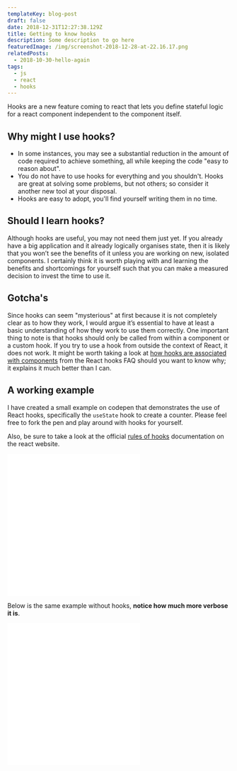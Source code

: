 ```yaml
---
templateKey: blog-post
draft: false
date: 2018-12-31T12:27:38.129Z
title: Getting to know hooks
description: Some description to go here
featuredImage: /img/screenshot-2018-12-28-at-22.16.17.png
relatedPosts:
  - 2018-10-30-hello-again
tags:
  - js
  - react
  - hooks
---
```


Hooks are a new feature coming to react that lets you define stateful logic for a react component independent to the component itself.

## Why might I use hooks?

- In some instances, you may see a substantial reduction in the amount of code required to achieve something, all while keeping the code "easy to reason about".
- You do not have to use hooks for everything and you shouldn't. Hooks are great at solving some problems, but not others; so consider it another new tool at your disposal.
- Hooks are easy to adopt, you'll find yourself writing them in no time.

## Should I learn hooks?

Although hooks are useful, you may not need them just yet. If you already have a big application and it already logically organises state, then it is likely that you won’t see the benefits of it unless you are working on new, isolated components. I certainly think it is worth playing with and learning the benefits and shortcomings for yourself such that you can make a measured decision to invest the time to use it.

## Gotcha's

Since hooks can seem "mysterious" at first because it is not completely clear as to how they work, I would argue it’s essential to have at least a basic understanding of how they work to use them correctly. One important thing to note is that hooks should only be called from within a component or a custom hook. If you try to use a hook from outside the context of React, it does not work. It might be worth taking a look at [how hooks are associated with components](https://reactjs.org/docs/hooks-faq.html#how-does-react-associate-hook-calls-with-components) from the React hooks FAQ should you want to know why; it explains it much better than I can.

## A working example

I have created a small example on codepen that demonstrates the use of React hooks, specifically the `useState` hook to create a counter. Please feel free to fork the pen and play around with hooks for yourself.

Also, be sure to take a look at the official [rules of hooks](https://reactjs.org/docs/hooks-rules.html) documentation on the react website.

<iframe class="mobile-full-width" height='320' scrolling='no' title='Hooks counter' src='//codepen.io/luk707/embed/preview/maqpJd/?height=320&theme-id=0&default-tab=result' frameborder='no' allowtransparency='true' allowfullscreen='true'>See the Pen <a href='https://codepen.io/luk707/pen/maqpJd/'>Hooks counter</a> by Luke Harris (<a href='https://codepen.io/luk707'>@luk707</a>) on <a href='https://codepen.io'>CodePen</a>.
</iframe>

Below is the same example without hooks, **notice how much more verbose it is**.

<iframe class="mobile-full-width" height='320' scrolling='no' title='State counter' src='//codepen.io/luk707/embed/preview/KbyQLP/?height=320&theme-id=0&default-tab=result' frameborder='no' allowtransparency='true' allowfullscreen='true'>See the Pen <a href='https://codepen.io/luk707/pen/KbyQLP/'>State counter</a> by Luke Harris (<a href='https://codepen.io/luk707'>@luk707</a>) on <a href='https://codepen.io'>CodePen</a>.
</iframe>
